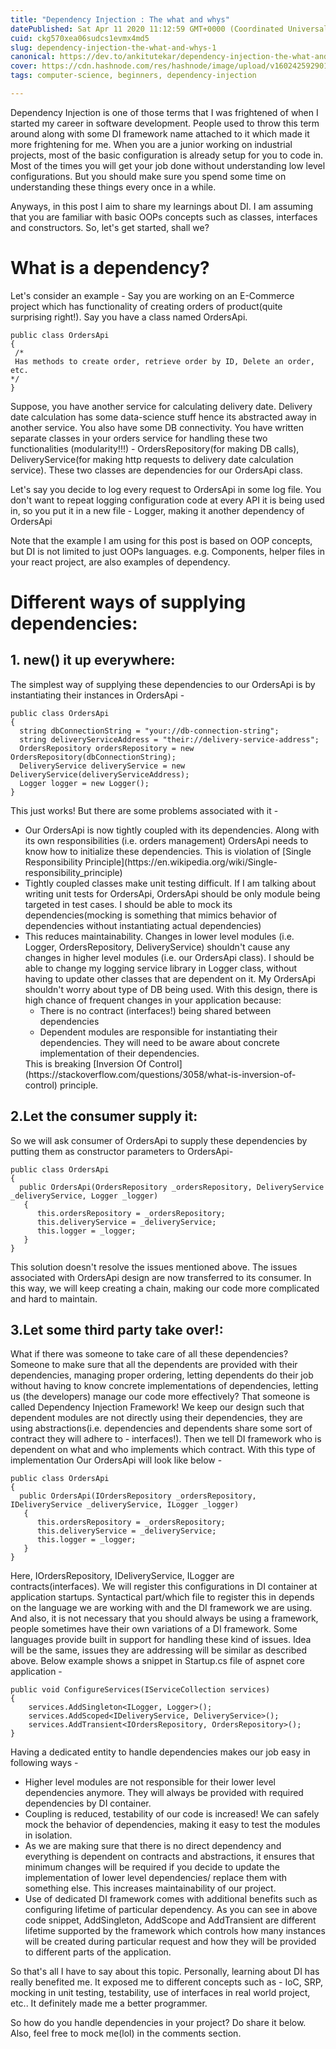 ```yaml
---
title: "Dependency Injection : The what and whys"
datePublished: Sat Apr 11 2020 11:12:59 GMT+0000 (Coordinated Universal Time)
cuid: ckg570xea06sudcs1evmx4md5
slug: dependency-injection-the-what-and-whys-1
canonical: https://dev.to/ankitutekar/dependency-injection-the-what-and-whys-240m
cover: https://cdn.hashnode.com/res/hashnode/image/upload/v1602425929012/vm2fA_qkJ.jpeg
tags: computer-science, beginners, dependency-injection

---
```


<p>Dependency Injection is one of those terms that I was frightened of when I started my career in software development. People used to throw this term around along with some DI framework name attached to it which made it more frightening for me. When you are a junior working on industrial projects, most of the basic configuration is already setup for you to code in. Most of the times you will get your job done without understanding low level configurations. But you should make sure you spend some time on understanding these things every once in a while.</p>
<p>Anyways, in this post I aim to share my learnings about DI. I am assuming that you are familiar with basic OOPs concepts such as classes, interfaces and constructors. So, let's get started, shall we?</p>

# What is a dependency?
<p>Let's consider an example - Say you are working on an E-Commerce project which has functionality of creating orders of product(quite surprising right!). Say you have a class named OrdersApi.</p>

```
public class OrdersApi
{
 /*
 Has methods to create order, retrieve order by ID, Delete an order, etc.
*/
}
``` 


<p>Suppose, you have another service for calculating delivery date. Delivery date calculation has some data-science stuff hence its abstracted away in another service. You also have some DB connectivity. You have written separate classes in your orders service for handling these two functionalities (modularity!!!) - OrdersRepository(for making DB calls), DeliveryService(for making http requests to delivery date calculation service). These two classes are dependencies for our OrdersApi class. </p> <p>Let's say you decide to log every request to OrdersApi in some log file. You don't want to repeat logging configuration code at every API it is being used in, so you put it in a new file - Logger, making it another dependency of OrdersApi</p>
<p>Note that the example I am using for this post is based on OOP concepts, but DI is not limited to just OOPs languages. e.g. Components, helper files in your react project, are also examples of dependency.</p>

# Different ways of supplying dependencies:
## 1. new() it up everywhere:
The simplest way of supplying these dependencies to our OrdersApi is by instantiating their instances in OrdersApi - 

```
public class OrdersApi
{
  string dbConnectionString = "your://db-connection-string";
  string deliveryServiceAddress = "their://delivery-service-address";
  OrdersRepository ordersRepository = new OrdersRepository(dbConnectionString);
  DeliveryService deliveryService = new DeliveryService(deliveryServiceAddress);
  Logger logger = new Logger();
}
```

This just works! But there are some problems associated with it - <ul>
<li>
Our OrdersApi is now tightly coupled with its dependencies. Along with its own responsibilities (i.e. orders management) OrdersApi needs to know how to initialize these dependencies. This is violation of [Single Responsibility Principle](https://en.wikipedia.org/wiki/Single-responsibility_principle)</li>
<li> Tightly coupled classes make unit testing difficult. If I am talking about writing unit tests for OrdersApi, OrdersApi should be only module being targeted in test cases. I should be able to mock its dependencies(mocking is something that mimics behavior of dependencies without instantiating actual dependencies)</li>
<li> This reduces maintainability. Changes in lower level modules (i.e. Logger, OrdersRepository, DeliveryService) shouldn't cause any changes in higher level modules (i.e. our OrdersApi class). I should be able to change my logging service library in Logger class, without having to update other classes that are dependent on it. My OrdersApi shouldn't worry about type of DB being used. With this design, there is high chance of frequent changes in your application because:<ul> <li> There is no contract (interfaces!) being shared between dependencies</li> <li>Dependent modules are responsible for instantiating their dependencies. They will need to be aware about concrete implementation of their dependencies.</li></ul>
This is breaking [Inversion Of Control](https://stackoverflow.com/questions/3058/what-is-inversion-of-control) principle.
</li>
</ul>

## 2.Let the consumer supply it:
So we will ask consumer of OrdersApi to supply these dependencies by putting them as constructor parameters to OrdersApi-
```
public class OrdersApi
{
  public OrdersApi(OrdersRepository _ordersRepository, DeliveryService _deliveryService, Logger _logger)
   {
      this.ordersRepository = _ordersRepository;
      this.deliveryService = _deliveryService;
      this.logger = _logger;
   }
}
```
This solution doesn't resolve the issues mentioned above. The issues associated with OrdersApi design are now transferred to its consumer. In this way, we will keep creating a chain, making our code more complicated and hard to maintain.

## 3.Let some third party take over!:
What if there was someone to take care of all these dependencies? Someone to make sure that all the dependents are provided with their dependencies, managing proper ordering, letting dependents do their job without having to know concrete implementations of dependencies, letting us (the developers) manage our code more effectively? That someone is called Dependency Injection Framework!
We keep our design such that dependent modules are not directly using their dependencies, they are using abstractions(i.e. dependencies and dependents share some sort of contract they will adhere to - interfaces!). Then we tell DI framework who is dependent on what and who implements which contract. With this type of implementation Our OrdersApi will look like below - 
```
public class OrdersApi
{
  public OrdersApi(IOrdersRepository _ordersRepository, IDeliveryService _deliveryService, ILogger _logger)
   {
      this.ordersRepository = _ordersRepository;
      this.deliveryService = _deliveryService;
      this.logger = _logger;
   }
}
```
Here, IOrdersRepository, IDeliveryService, ILogger are contracts(interfaces). We will register this configurations in DI container at application startups. Syntactical part/which file to register this in depends on the language we are working with and the DI framework we are using. And also, it is not necessary that you should always be using a framework, people sometimes have their own variations of a DI framework. Some languages provide built in support for handling these kind of issues. Idea will be the same, issues they are addressing will be similar as described above.
Below example shows a snippet in Startup.cs file of aspnet core application - 

```
public void ConfigureServices(IServiceCollection services)
{
    services.AddSingleton<ILogger, Logger>();
    services.AddScoped<IDeliveryService, DeliveryService>();
    services.AddTransient<IOrdersRepository, OrdersRepository>();
}
```

Having a dedicated entity to handle dependencies makes our job easy in following ways - <ul>
<li>Higher level modules are not responsible for their lower level dependencies anymore. They will always be provided with required dependencies by DI container.</li>
<li>Coupling is reduced, testability of our code is increased! We can safely mock the behavior of dependencies, making it easy to test the modules in isolation.</li>
<li>As we are making sure that there is no direct dependency and everything is dependent on contracts and abstractions, it ensures that minimum changes will be required if you decide to update the implementation of lower level dependencies/ replace them with something else. This increases maintainability of our project.</li>
<li>Use of dedicated DI framework comes with additional benefits such as configuring lifetime of particular dependency. As you can see in above code snippet, AddSingleton, AddScope and AddTransient are different lifetime supported by the framework which controls how many instances will be created during particular request and how they will be provided to different parts of the application.
</ul>
<p>So that's all I have to say about this topic. Personally, learning about DI has really benefited me. It exposed me to different concepts such as - IoC, SRP, mocking in unit testing, testability, use of interfaces in real world project, etc.. It definitely made me a better programmer.</p>
<p>So how do you handle dependencies in your project? Do share it below. Also, feel free to mock me(lol) in the comments section.</p>